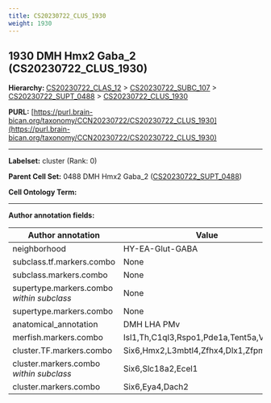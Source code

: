 ```yaml
---
title: CS20230722_CLUS_1930
weight: 1930
---
```

## 1930 DMH Hmx2 Gaba_2 (CS20230722_CLUS_1930)
<b>Hierarchy: </b>
[CS20230722_CLAS_12](../CS20230722_CLAS_12) >
[CS20230722_SUBC_107](../CS20230722_SUBC_107) >
[CS20230722_SUPT_0488](../CS20230722_SUPT_0488) >
[CS20230722_CLUS_1930](../CS20230722_CLUS_1930)

**PURL:** [https://purl.brain-bican.org/taxonomy/CCN20230722/CS20230722_CLUS_1930](https://purl.brain-bican.org/taxonomy/CCN20230722/CS20230722_CLUS_1930)

---


**Labelset:** cluster (Rank: 0)

**Parent Cell Set:** 0488 DMH Hmx2 Gaba_2 ([CS20230722_SUPT_0488](../CS20230722_SUPT_0488))



**Cell Ontology Term:** 

[MARKER GENES.]: #


---

[TRANSFERRED ANNOTATIONS.]: #


[AUTHOR ANNOTATION FIELDS.]: #


**Author annotation fields:**

| Author annotation | Value |
|-------------------|-------|
|neighborhood|HY-EA-Glut-GABA|
|subclass.tf.markers.combo|None|
|subclass.markers.combo|None|
|supertype.markers.combo _within subclass_|None|
|supertype.markers.combo|None|
|anatomical_annotation|DMH LHA PMv|
|merfish.markers.combo|Isl1,Th,C1ql3,Rspo1,Pde1a,Tent5a,Vwa5b1|
|cluster.TF.markers.combo|Six6,Hmx2,L3mbtl4,Zfhx4,Dlx1,Zfpm2|
|cluster.markers.combo _within subclass_|Six6,Slc18a2,Ecel1|
|cluster.markers.combo|Six6,Eya4,Dach2|
